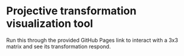 # Projective transformation visualization tool

Run this through the provided GitHub Pages link to interact with a 3x3 matrix and see its transformation respond.
